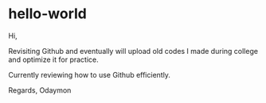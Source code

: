 # hello-world

Hi,

Revisiting Github and eventually will upload 
old codes I made during college and optimize 
it for practice.

Currently reviewing how to use Github efficiently.

Regards,
Odaymon
